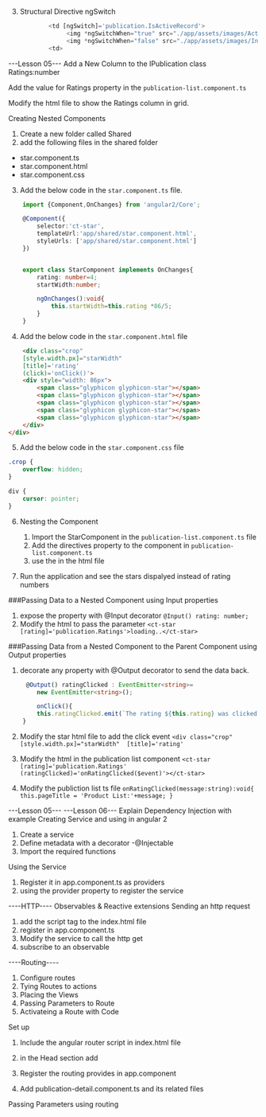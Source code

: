 3. Structural Directive ngSwitch
	``` typescript
		    <td [ngSwitch]='publication.IsActiveRecord'>
                 <img *ngSwitchWhen="true" src="./app/assets/images/Active.png" [style.width.px]='imageWidth' [style.margin.px]='imageMargin'>
                 <img *ngSwitchWhen="false" src="./app/assets/images/Inactive.png" [style.width.px]='imageWidth' [style.margin.px]='imageMargin'>
            <td>
	```
	
---Lesson 05---
Add a New Column to the IPublication class
Ratings:number

Add the value for Ratings property in the `publication-list.component.ts`	

Modify the html file to show the Ratings column in grid. 

	
Creating Nested Components
1. Create a new folder called Shared
2. add the following files in the shared folder 
- star.component.ts
- star.component.html
- star.component.css
3. Add the below code in the `star.component.ts` file. 
``` typeScript
    import {Component,OnChanges} from 'angular2/Core';

    @Component({
        selector:'ct-star',
        templateUrl:'app/shared/star.component.html',
        styleUrls: ['app/shared/star.component.html']
    })


    export class StarComponent implements OnChanges{
        rating: number=4;
        startWidth:number;

        ngOnChanges():void{
            this.startWidth=this.rating *86/5;
        }
    }
```
4. Add the below code in the `star.component.html` file

``` html
    <div class="crop" 
    [style.width.px]="starWidth" 
    [title]='rating'
    (click)='onClick()'>
    <div style="width: 86px">
        <span class="glyphicon glyphicon-star"></span>
        <span class="glyphicon glyphicon-star"></span>
        <span class="glyphicon glyphicon-star"></span>
        <span class="glyphicon glyphicon-star"></span>
        <span class="glyphicon glyphicon-star"></span>
    </div>
</div>
```
5. Add the below code in the `star.component.css` file
``` css
.crop {
    overflow: hidden;
}

div {
    cursor: pointer;
}
``` 

6. Nesting the Component
    1. Import the StarComponent in the `publication-list.component.ts` file
    2. Add the directives property to the component in `publication-list.component.ts`
    3. use the <ct-star> in the html file

7. Run the application and see the stars dispalyed instead of rating numbers


###Passing Data to a Nested Component using Input properties
1. expose the property with @Input decorator
    `@Input() rating: number;`
2. Modify the html to pass the parameter 
    `<ct-star [rating]='publication.Ratings'>loading..</ct-star>`


###Passing Data from a Nested Component to the Parent Component using Output properties
1. decorate any property with @Output decorator to send the data back. 

``` typescript
     @Output() ratingClicked : EventEmitter<string>= 
        new EventEmitter<string>();

        onClick(){
        this.ratingClicked.emit(`The rating ${this.rating} was clicked! `);
    }
```
2. Modify the star html file to add the click event 
`<div class="crop" 
    [style.width.px]="starWidth" 
    [title]='rating'
`
3. Modify the html in the publication list component
`<ct-star [rating]='publication.Ratings'
                         (ratingClicked)='onRatingClicked($event)'></ct-star>`

4. Modify the publiction list ts file
`onRatingClicked(message:string):void{
    this.pageTitle = 'Product List:'+message;
}`
                         
---Lesson 05---
---Lesson 06---
Explain Dependency Injection with example
Creating Service and using in angular 2
1. Create a service
2. Define metadata with a decorator -@Injectable
3. Import the required functions

Using the Service

1. Register it in app.component.ts as providers
2. using the provider property to register the service


----HTTP----
Observables & Reactive extensions
Sending an http request
1. add the script tag to the index.html file
2. register in app.component.ts
3. Modify the service to call the http get
4. subscribe to an observable

----Routing----
1. Configure routes
2. Tying Routes to actions
3. Placing the Views
4. Passing Parameters to Route
5. Activateing a Route with Code

Set up 
1. Include the angular router script in index.html file
2. in the Head section add <base href="/">
3. Register the routing provides in app.component

4. Add publication-detail.component.ts and its related files


Passing Parameters using routing
